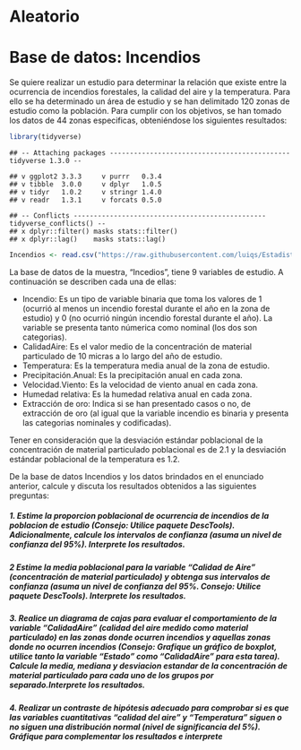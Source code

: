 Aleatorio
================

# Base de datos: Incendios

Se quiere realizar un estudio para determinar la relación que existe
entre la ocurrencia de incendios forestales, la calidad del aire y la
temperatura. Para ello se ha determinado un área de estudio y se han
delimitado 120 zonas de estudio como la población. Para cumplir con los
objetivos, se han tomado los datos de 44 zonas especificas, obteniéndose
los siguientes resultados:

``` r
library(tidyverse)
```

    ## -- Attaching packages --------------------------------------------- tidyverse 1.3.0 --

    ## v ggplot2 3.3.3     v purrr   0.3.4
    ## v tibble  3.0.0     v dplyr   1.0.5
    ## v tidyr   1.0.2     v stringr 1.4.0
    ## v readr   1.3.1     v forcats 0.5.0

    ## -- Conflicts ------------------------------------------------ tidyverse_conflicts() --
    ## x dplyr::filter() masks stats::filter()
    ## x dplyr::lag()    masks stats::lag()

``` r
Incendios <- read.csv("https://raw.githubusercontent.com/luiqs/Estadistica-Aplicada/main/PDB/Incendios.csv")
```

La base de datos de la muestra, “Incedios”, tiene 9 variables de
estudio. A continuación se describen cada una de ellas:

-   Incendio: Es un tipo de variable binaria que toma los valores de 1
    (ocurrió al menos un incendio forestal durante el año en la zona de
    estudio) y 0 (no ocurrió ningún incendio forestal durante el año).
    La variable se presenta tanto númerica como nominal (los dos son
    categorias).
-   CalidadAire: Es el valor medio de la concentración de material
    particulado de 10 micras a lo largo del año de estudio.
-   Temperatura: Es la temperatura media anual de la zona de estudio.
-   Precipitación.Anual: Es la precipitación anual en cada zona.
-   Velocidad.Viento: Es la velocidad de viento anual en cada zona.
-   Humedad relativa: Es la humedad relativa anual en cada zona.
-   Extracción de oro: Indica si se han presentado casos o no, de
    extracción de oro (al igual que la variable incendio es binaria y
    presenta las categorias nominales y codificadas).

Tener en consideración que la desviación estándar poblacional de la
concentración de material particulado poblacional es de 2.1 y la
desviación estándar poblacional de la temperatura es 1.2.

De la base de datos Incendios y los datos brindados en el enunciado
anterior, calcule y discuta los resultados obtenidos a las siguientes
preguntas:

##### 1. Estime la proporcion poblacional de ocurrencia de incendios de la poblacion de estudio (Consejo: Utilice paquete DescTools). Adicionalmente, calcule los intervalos de confianza (asuma un nivel de confianza del 95%). **Interprete los resultados**.

##### 2 Estime la media poblacional para la variable “Calidad de Aire” (concentración de material particulado) y obtenga sus intervalos de confianza (asuma un nivel de confianza del 95%. Consejo: Utilice paquete DescTools). **Interprete los resultados**.

##### 3. Realice un diagrama de cajas para evaluar el comportamiento de la variable “CalidadAire” (calidad del aire medido como material particulado) en las zonas donde ocurren incendios y aquellas zonas donde no ocurren incendios (Consejo: Grafique un gráfico de boxplot, utilice tanto la variable “Estado” como “CalidadAire” para esta tarea). Calcule la media, mediana y desviacion estandar de la concentración de material particulado para cada uno de los grupos por separado.**Interprete los resultados**.

##### 4. Realizar un contraste de hipótesis adecuado para comprobar si es que las variables cuantitativas “calidad del aire” y “Temperatura” siguen o no siguen una distribución normal (nivel de significancia del 5%). **Gráfique para complementar los resultados e interprete**
